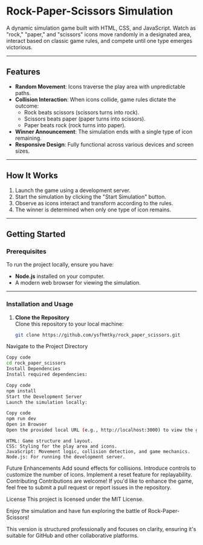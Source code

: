 # Rock-Paper-Scissors Simulation

A dynamic simulation game built with HTML, CSS, and JavaScript. Watch as "rock," "paper," and "scissors" icons move randomly in a designated area, interact based on classic game rules, and compete until one type emerges victorious.

---

## Features

- **Random Movement**: Icons traverse the play area with unpredictable paths.
- **Collision Interaction**: When icons collide, game rules dictate the outcome:
  - Rock beats scissors (scissors turns into rock).
  - Scissors beats paper (paper turns into scissors).
  - Paper beats rock (rock turns into paper).
- **Winner Announcement**: The simulation ends with a single type of icon remaining.
- **Responsive Design**: Fully functional across various devices and screen sizes.

---

## How It Works

1. Launch the game using a development server.
2. Start the simulation by clicking the "Start Simulation" button.
3. Observe as icons interact and transform according to the rules.
4. The winner is determined when only one type of icon remains.

---

## Getting Started

### Prerequisites

To run the project locally, ensure you have:
- **Node.js** installed on your computer.
- A modern web browser for viewing the simulation.

---

### Installation and Usage

1. **Clone the Repository**  
   Clone this repository to your local machine:
   ```bash
   git clone https://github.com/ysfhmtky/rock_paper_scissors.git
   ```
Navigate to the Project Directory

```bash
Copy code
cd rock_paper_scissors
Install Dependencies
Install required dependencies:
```
```bash
Copy code
npm install
Start the Development Server
Launch the simulation locally:
```
```bash
Copy code
npm run dev
Open in Browser
Open the provided local URL (e.g., http://localhost:3000) to view the game.
```
```Technologies Used
HTML: Game structure and layout.
CSS: Styling for the play area and icons.
JavaScript: Movement logic, collision detection, and game mechanics.
Node.js: For running the development server.
```
Future Enhancements
Add sound effects for collisions.
Introduce controls to customize the number of icons.
Implement a reset feature for replayability.
Contributing
Contributions are welcome! If you'd like to enhance the game, feel free to submit a pull request or report issues in the repository.

License
This project is licensed under the MIT License.

Enjoy the simulation and have fun exploring the battle of Rock-Paper-Scissors!

This version is structured professionally and focuses on clarity, ensuring it's suitable for GitHub and other collaborative platforms.
